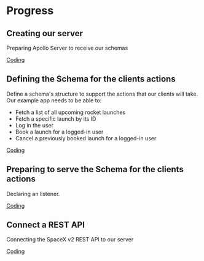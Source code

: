 # Progress

## Creating our server

Preparing Apollo Server to receive our schemas

[Coding](./server/src/index.js)

## Defining the Schema for the clients actions

Define a schema's structure to support the actions that our clients will take. Our example app needs to be able to:

* Fetch a list of all upcoming rocket launches
* Fetch a specific launch by its ID
* Log in the user
* Book a launch for a logged-in user
* Cancel a previously booked launch for a logged-in user

[Coding](./server/src/schema.js)

## Preparing to serve the Schema for the clients actions

Declaring an listener.

[Coding](./server/src/index.js)

## Connect a REST API

Connecting the SpaceX v2 REST API to our server

[Coding](./server/src/datasources/launch.js)
